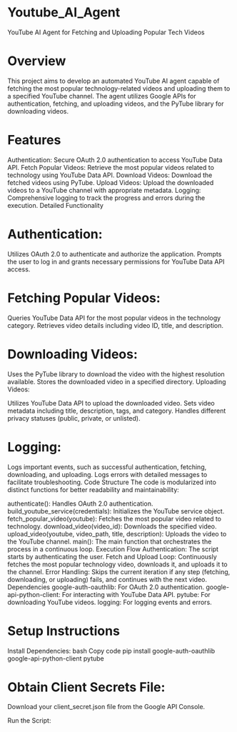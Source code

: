 # Youtube_AI_Agent

YouTube AI Agent for Fetching and Uploading Popular Tech Videos

# Overview
This project aims to develop an automated YouTube AI agent capable of fetching the most popular technology-related videos and uploading them to a specified YouTube channel. The agent utilizes Google APIs for authentication, fetching, and uploading videos, and the PyTube library for downloading videos.

# Features
Authentication: Secure OAuth 2.0 authentication to access YouTube Data API.
Fetch Popular Videos: Retrieve the most popular videos related to technology using YouTube Data API.
Download Videos: Download the fetched videos using PyTube.
Upload Videos: Upload the downloaded videos to a YouTube channel with appropriate metadata.
Logging: Comprehensive logging to track the progress and errors during the execution.
Detailed Functionality


# Authentication:
Utilizes OAuth 2.0 to authenticate and authorize the application.
Prompts the user to log in and grants necessary permissions for YouTube Data API access.


# Fetching Popular Videos:
Queries YouTube Data API for the most popular videos in the technology category.
Retrieves video details including video ID, title, and description.


# Downloading Videos:
Uses the PyTube library to download the video with the highest resolution available.
Stores the downloaded video in a specified directory.
Uploading Videos:

Utilizes YouTube Data API to upload the downloaded video.
Sets video metadata including title, description, tags, and category.
Handles different privacy statuses (public, private, or unlisted).

# Logging:
Logs important events, such as successful authentication, fetching, downloading, and uploading.
Logs errors with detailed messages to facilitate troubleshooting.
Code Structure
The code is modularized into distinct functions for better readability and maintainability:

authenticate(): Handles OAuth 2.0 authentication.
build_youtube_service(credentials): Initializes the YouTube service object.
fetch_popular_video(youtube): Fetches the most popular video related to technology.
download_video(video_id): Downloads the specified video.
upload_video(youtube, video_path, title, description): Uploads the video to the YouTube channel.
main(): The main function that orchestrates the process in a continuous loop.
Execution Flow
Authentication: The script starts by authenticating the user.
Fetch and Upload Loop: Continuously fetches the most popular technology video, downloads it, and uploads it to the channel.
Error Handling: Skips the current iteration if any step (fetching, downloading, or uploading) fails, and continues with the next video.
Dependencies
google-auth-oauthlib: For OAuth 2.0 authentication.
google-api-python-client: For interacting with YouTube Data API.
pytube: For downloading YouTube videos.
logging: For logging events and errors.

# Setup Instructions
Install Dependencies:
bash
Copy code
pip install google-auth-oauthlib google-api-python-client pytube

# Obtain Client Secrets File:
Download your client_secret.json file from the Google API Console.


Run the Script:


